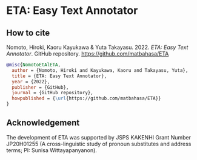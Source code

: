 # ETA: Easy Text Annotator

## How to cite
Nomoto, Hiroki, Kaoru Kayukawa & Yuta Takayasu. 2022. _ETA: Easy Text Annotator_. GitHub repository. https://github.com/matbahasa/ETA
```bibtex
@misc{NomotoEtAlETA,
  author = {Nomoto, Hiroki and Kayukawa, Kaoru and Takayasu, Yuta},
  title = {ETA: Easy Text Annotator},
  year = {2022},
  publisher = {GitHub},
  journal = {GitHub repository},
  howpublished = {\url{https://github.com/matbahasa/ETA}}
}
```

## Acknowledgement
The development of ETA was supported by JSPS KAKENHI Grant Number JP20H01255 (A cross-linguistic study of pronoun substitutes and address terms; PI: Sunisa Wittayapanyanon).

